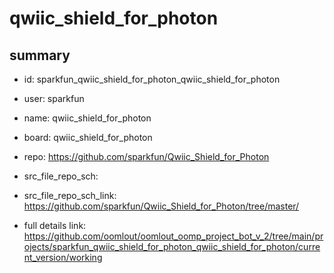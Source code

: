 # qwiic_shield_for_photon
 
## summary 
* id: sparkfun_qwiic_shield_for_photon_qwiic_shield_for_photon
* user: sparkfun
* name: qwiic_shield_for_photon
* board: qwiic_shield_for_photon
* repo: https://github.com/sparkfun/Qwiic_Shield_for_Photon



* src_file_repo_sch: 
* src_file_repo_sch_link: https://github.com/sparkfun/Qwiic_Shield_for_Photon/tree/master/
* full details link: https://github.com/oomlout/oomlout_oomp_project_bot_v_2/tree/main/projects/sparkfun_qwiic_shield_for_photon_qwiic_shield_for_photon/current_version/working  







